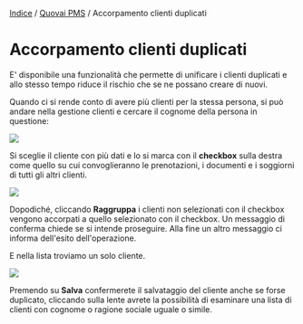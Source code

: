 [Indice](index.md) / [Quovai PMS](quovai-pms-it.md) / Accorpamento clienti duplicati  
  
# Accorpamento clienti duplicati  
  
  
E' disponibile una funzionalità che permette di unificare i clienti duplicati e allo stesso tempo riduce il rischio che se ne possano creare di nuovi.  
  
Quando ci si rende conto di avere più clienti per la stessa persona, si può andare nella gestione clienti e cercare il cognome della persona in questione:

![](https://quovai.github.io/images/clienti-duplicati-001.png)

Si sceglie il cliente con più dati e lo si marca con il **checkbox** sulla destra come quello su cui convoglieranno le prenotazioni, i documenti e i soggiorni di tutti gli altri clienti.  

  ![](https://quovai.github.io/images/clienti-duplicati-002.png)
  
Dopodiché, cliccando **Raggruppa** i clienti non selezionati con il checkbox vengono accorpati a quello selezionato con il checkbox. Un messaggio di conferma chiede se si intende proseguire. Alla fine un altro messaggio ci informa dell'esito dell'operazione.  
  
E nella lista troviamo un solo cliente.

![](https://quovai.github.io/images/clienti-duplicati-003.png)

Premendo su **Salva** confermerete il salvataggio del cliente anche se forse duplicato, cliccando sulla lente avrete la possibilità di esaminare una lista di clienti con cognome o ragione sociale uguale o simile.